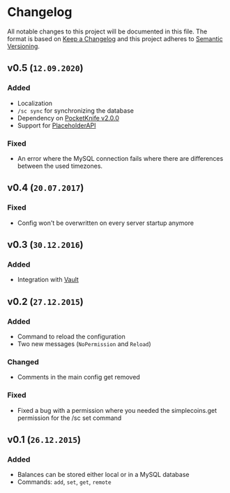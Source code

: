 # Changelog

All notable changes to this project will be documented in this file.
The format is based on [Keep a Changelog](https://keepachangelog.com/en/1.0.0/) and this project adheres to [Semantic Versioning](https://semver.org/spec/v2.0.0.html).

## v0.5 (`12.09.2020`)

### Added

- Localization
- `/sc sync` for synchronizing the database
- Dependency on [PocketKnife v2.0.0](https://github.com/axelrindle/PocketKnife/releases/tag/2.0.0)
- Support for [PlaceholderAPI](https://github.com/PlaceholderAPI/PlaceholderAPI)

### Fixed

- An error where the MySQL connection fails where there are differences between the used timezones.

## v0.4 (`20.07.2017`)

### Fixed

- Config won't be overwritten on every server startup anymore

## v0.3 (`30.12.2016`)

### Added

- Integration with [Vault](https://github.com/milkbowl/Vault)

## v0.2 (`27.12.2015`)

### Added

- Command to reload the configuration
- Two new messages (`NoPermission` and `Reload`)

### Changed

- Comments in the main config get removed

### Fixed

- Fixed a bug with a permission where you needed the simplecoins.get permission for the /sc set command

## v0.1 (`26.12.2015`)

### Added

- Balances can be stored either local or in a MySQL database
- Commands: `add`, `set`, `get`, `remote`
